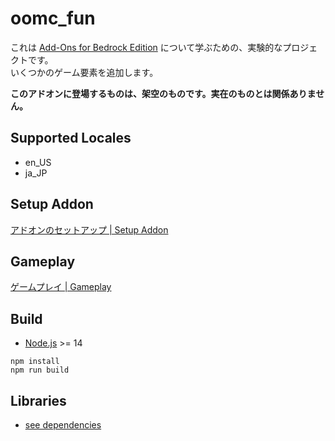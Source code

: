 # oomc_fun

これは [Add-Ons for Bedrock Edition](https://www.minecraft.net/addons/) について学ぶための、実験的なプロジェクトです。  
いくつかのゲーム要素を追加します。

**このアドオンに登場するものは、架空のものです。実在のものとは関係ありません。**

## Supported Locales

- en_US
- ja_JP

## Setup Addon

[アドオンのセットアップ | Setup Addon](docs/setup_addon.md)

## Gameplay

[ゲームプレイ | Gameplay](docs/play_addon.md)

## Build

- [Node.js](https://nodejs.org/) >= 14

```
npm install
npm run build
```

## Libraries

- [see dependencies](./package.json)
